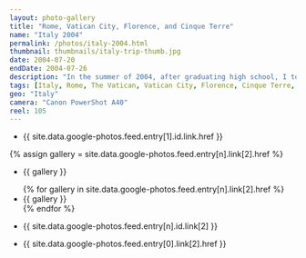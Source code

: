 ```yaml
---
layout: photo-gallery
title: "Rome, Vatican City, Florence, and Cinque Terre"
name: "Italy 2004"
permalink: /photos/italy-2004.html
thumbnail: thumbnails/italy-trip-thumb.jpg
date: 2004-07-20
endDate: 2004-07-26
description: "In the summer of 2004, after graduating high school, I took my first trip abroad to visit the sites and sounds in and around Italy. Our adventure began on the streets of Rome, touring the Colosseum and other ancient Roman antiquities before heading to Vatican City to check out the Sistine Chapel and give the Pope John Paul II a high-five. We then rented a car (the rental agency was out of Lamborghinis unfortunately) and drove north towards Florence, then across a winding single-lane road through the mountains to get to the coastal town of Manarola in the Cinque Terre region. Finally we made a brief pit stop in a little place called Pisa before heading back towards the airport near Rome."
tags: [Italy, Rome, The Vatican, Vatican City, Florence, Cinque Terre, Manarola, Pisa, Travel, Photos]
geo: "Italy"
camera: "Canon PowerShot A40"
reel: 105
---
```


<ul>
     <li>{{ site.data.google-photos.feed.entry[1].id.link.href }}</li>   
</ul>

{% assign gallery = site.data.google-photos.feed.entry[n].link[2].href %}
<ul>
     <li>{{ gallery }}</li>
</ul>

<ul>
{% for gallery in site.data.google-photos.feed.entry[n].link[2].href %}
   <li>{{ gallery }}</li>
{% endfor %}    
</ul>

<ul>
     <li>{{ site.data.google-photos.feed.entry[n].id.link[2] }}</li> 
</ul>

<ul>
     <li>{{ site.data.google-photos.feed.entry[0].link[2].href }}</li>  
</ul>
